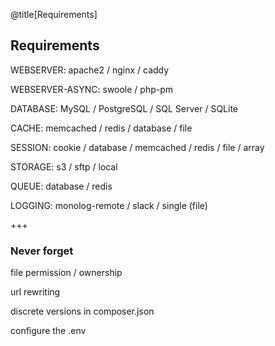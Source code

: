 @title[Requirements]
## Requirements
<p class="fragment text-left text-07">WEBSERVER: apache2 / nginx / caddy</p>
<p class="fragment text-left text-07">WEBSERVER-ASYNC: swoole / php-pm</p>
<p class="fragment text-left text-07">DATABASE: MySQL / PostgreSQL / SQL Server / <span class="text-red">SQLite</span></p>
<p class="fragment text-left text-07">CACHE: memcached / redis / database / <span class="text-red">file</span></p>
<p class="fragment text-left text-07">SESSION: cookie / database / memcached / redis / <span class="text-red">file</span> / <span class="text-red">array</span></p>
<p class="fragment text-left text-07">STORAGE: s3 / sftp / <span class="text-red">local</span></p>
<p class="fragment text-left text-07">QUEUE: database / redis</p>
<p class="fragment text-left text-07">LOGGING: monolog-remote / slack / <span class="text-red">single (file)</span></p>

+++
### Never forget
<p class="fragment text-left text-07">file permission / ownership</p>
<p class="fragment text-left text-07">url rewriting</p>
<p class="fragment text-left text-07">discrete versions in composer.json</p>
<p class="fragment text-left text-07">configure the .env</p>



